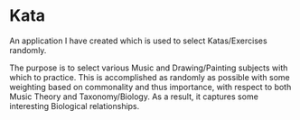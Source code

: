 # Kata
An application I have created which is used to select Katas/Exercises randomly.

The purpose is to select various Music and Drawing/Painting subjects with which to practice. This is accomplished as randomly as possible with some weighting based on commonality and thus importance, with respect to both Music Theory and Taxonomy/Biology. As a result, it captures some interesting Biological relationships.